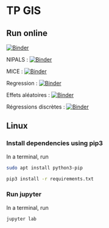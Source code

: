 # TP GIS

## Run online

[![Binder](https://mybinder.org/badge_logo.svg)](https://mybinder.org/v2/gh/Quentin62/TPGIS/master)

NIPALS : [![Binder](https://mybinder.org/badge_logo.svg)](https://mybinder.org/v2/gh/Quentin62/TPGIS/master?filepath=01-nipals.ipynb)

MICE : [![Binder](https://mybinder.org/badge_logo.svg)](https://mybinder.org/v2/gh/Quentin62/TPGIS/master?filepath=02-mice.ipynb)

Regression : [![Binder](https://mybinder.org/badge_logo.svg)](https://mybinder.org/v2/gh/Quentin62/TPGIS/master?filepath=03-regression.ipynb)

Effets aléatoires : [![Binder](https://mybinder.org/badge_logo.svg)](https://mybinder.org/v2/gh/Quentin62/TPGIS/master?filepath=04-effetAlea.ipynb)

Régressions discrètes : [![Binder](https://mybinder.org/badge_logo.svg)](https://mybinder.org/v2/gh/Quentin62/TPGIS/master?filepath=05-logisticReg.ipynb)

## Linux

### Install dependencies using pip3

In a terminal, run

``` bash
sudo apt install python3-pip
```

``` bash
pip3 install -r requirements.txt
```

### Run jupyter

In a terminal, run

``` bash
jupyter lab
```
